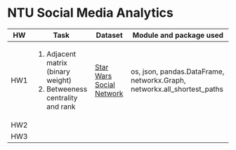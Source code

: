# NTU Social Media Analytics

|HW|Task|Dataset|Module and package used|
|---|---|---|---|
|HW1|<ol><li>Adjacent matrix (binary weight)</li><li>Betweeness centrality and rank</li></ol>|[Star Wars Social Network](https://www.kaggle.com/ruchi798/star-wars)|os, json, pandas.DataFrame, networkx.Graph, networkx.all_shortest_paths|
|HW2|||
|HW3|||
